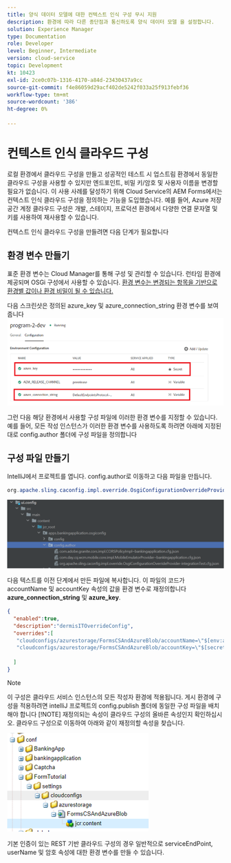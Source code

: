 ```yaml
---
title: 양식 데이터 모델에 대한 컨텍스트 인식 구성 무시 지원
description: 환경에 따라 다른 종단점과 통신하도록 양식 데이터 모델 을 설정합니다.
solution: Experience Manager
type: Documentation
role: Developer
level: Beginner, Intermediate
version: cloud-service
topic: Development
kt: 10423
exl-id: 2ce0c07b-1316-4170-a84d-23430437a9cc
source-git-commit: f4e86059d29acf402de5242f033a25f913febf36
workflow-type: tm+mt
source-wordcount: '386'
ht-degree: 0%

---
```


# 컨텍스트 인식 클라우드 구성

로컬 환경에서 클라우드 구성을 만들고 성공적인 테스트 시 업스트림 환경에서 동일한 클라우드 구성을 사용할 수 있지만 엔드포인트, 비밀 키/암호 및 사용자 이름을 변경할 필요가 없습니다. 이 사용 사례를 달성하기 위해 Cloud Service의 AEM Forms에서는 컨텍스트 인식 클라우드 구성을 정의하는 기능을 도입했습니다.
예를 들어, Azure 저장 공간 계정 클라우드 구성은 개발, 스테이지, 프로덕션 환경에서 다양한 연결 문자열 및 키를 사용하여 재사용할 수 있습니다.

컨텍스트 인식 클라우드 구성을 만들려면 다음 단계가 필요합니다

## 환경 변수 만들기

표준 환경 변수는 Cloud Manager를 통해 구성 및 관리할 수 있습니다. 런타임 환경에 제공되며 OSGi 구성에서 사용할 수 있습니다. [환경 변수는 변경되는 항목을 기반으로 환경별 값이나 환경 비밀이 될 수 있습니다.](https://experienceleague.adobe.com/docs/experience-manager-cloud-service/content/implementing/using-cloud-manager/environment-variables.html?lang=en)



다음 스크린샷은 정의된 azure_key 및 azure_connection_string 환경 변수를 보여줍니다
![environment_variables](assets/environment-variables.png)

그런 다음 해당 환경에서 사용할 구성 파일에 이러한 환경 변수를 지정할 수 있습니다. 예를 들어, 모든 작성 인스턴스가 이러한 환경 변수를 사용하도록 하려면 아래에 지정된 대로 config.author 폴더에 구성 파일을 정의합니다

## 구성 파일 만들기

IntelliJ에서 프로젝트를 엽니다. config.author로 이동하고 다음 파일을 만듭니다.

```java
org.apache.sling.caconfig.impl.override.OsgiConfigurationOverrideProvider-integrationTest.cfg.json
```

![config.author](assets/config-author.png)

다음 텍스트를 이전 단계에서 만든 파일에 복사합니다. 이 파일의 코드가 accountName 및 accountKey 속성의 값을 환경 변수로 재정의합니다 **azure_connection_string** 및 **azure_key**.

```json
{
  "enabled":true,
  "description":"dermisITOverrideConfig",
  "overrides":[
   "cloudconfigs/azurestorage/FormsCSAndAzureBlob/accountName=\"$[env:azure_connection_string]\"",
   "cloudconfigs/azurestorage/FormsCSAndAzureBlob/accountKey=\"$[secret:azure_key]\""

  ]
}
```

>[!NOTE]
>
>이 구성은 클라우드 서비스 인스턴스의 모든 작성자 환경에 적용됩니다. 게시 환경에 구성을 적용하려면 intelliJ 프로젝트의 config.publish 폴더에 동일한 구성 파일을 배치해야 합니다
>[!NOTE]
> 재정의되는 속성이 클라우드 구성의 올바른 속성인지 확인하십시오. 클라우드 구성으로 이동하여 아래와 같이 재정의할 속성을 찾습니다.

![cloud-config-property](assets/cloud-config-properties.png)

기본 인증이 있는 REST 기반 클라우드 구성의 경우 일반적으로 serviceEndPoint, userName 및 암호 속성에 대한 환경 변수를 만들 수 있습니다.
